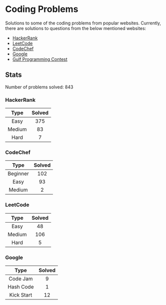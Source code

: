 # Coding Problems

Solutions to some of the coding problems from popular websites. Currently, there are solutions to questions from the below mentioned websites:

*   [HackerRank](HackerRank/ "HackerRank")
*	[LeetCode](LeetCode/ "LeetCode")
*   [CodeChef](CodeChef/ "CodeChef")
*   [Google](Google/ "Google's Coding Competitions")
*   [Gulf Programming Contest](Gulf%20Programming%20Contest/ "GPC")

## Stats

Number of problems solved: 843

### HackerRank

| Type 		| Solved 	|
|:---------:|:---------:|
| Easy 		| 375 		|
| Medium 	| 83 		|
| Hard 		| 7 		|

### CodeChef

| Type 		| Solved 	|
|:---------:|:---------:|
| Beginner 	| 102 		|
| Easy 		| 93 		|
| Medium 	| 2 		|

### LeetCode

| Type 		| Solved 	|
|:---------:|:---------:|
| Easy 		| 48 		|
| Medium 	| 106 		|
| Hard 		| 5 		|

### Google

| Type 			| Solved 	|
|:-------------:|:---------:|
| Code Jam 		| 9 		|
| Hash Code 	| 1 		|
| Kick Start 	| 12 		|